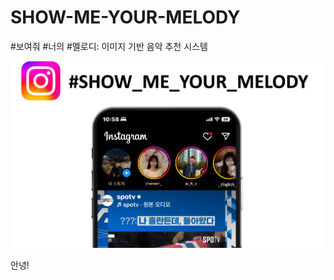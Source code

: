 # SHOW-ME-YOUR-MELODY
#보여줘 #너의 #멜로디: 이미지 기반 음악 추천 시스템

![SHOW-ME-YOUR-MELODY Logo](https://github.com/BITAmin-T1F3/SHOW-ME-YOUR-MELODY/blob/b5563825d0c2a44c004047fd32beb7e697fca263/web_logo.png)

안녕!